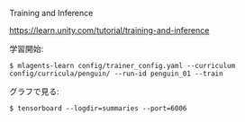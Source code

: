 
Training and Inference

https://learn.unity.com/tutorial/training-and-inference

学習開始:

```
$ mlagents-learn config/trainer_config.yaml --curriculum config/curricula/penguin/ --run-id penguin_01 --train
```

グラフで見る:

```
$ tensorboard --logdir=summaries --port=6006
```
